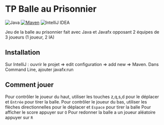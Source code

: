 # TP Balle au Prisonnier

![Java](https://img.shields.io/badge/java-%23ED8B00.svg?style=for-the-badge&logo=java&logoColor=white) [![Maven](https://badgen.net/badge/icon/maven?icon=maven&label)](https://https://maven.apache.org/) ![IntelliJ IDEA](https://img.shields.io/badge/IntelliJIDEA-000000.svg?style=for-the-badge&logo=intellij-idea&logoColor=white)

Jeu de la balle au prisonnier fait avec Java et Javafx opposant 2 équipes de 3 joueurs (1 joueur, 2 IA)

## Installation

Sur IntelliJ : ouvrir le projet => edit configuration => add new => Maven. Dans Command Line, ajouter javafx:run

## Comment jouer 

Pour contrôler le joueur du haut, utiliser les touches z,q,s,d pour le déplacer et ``Entrée`` pour tirer la balle.
Pour contrôler le joueur du bas, utiliser les flèches directionnelles pour le déplacer et ``Espace`` pour tirer la balle
Pour afficher le score appuyer sur ``O``
Pour redonner la balle a un joueur aléatoire appuyer sur ``R``

